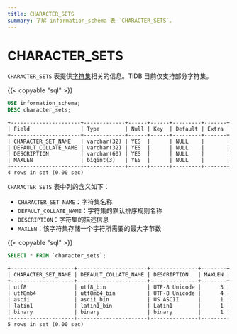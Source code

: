 ```yaml
---
title: CHARACTER_SETS
summary: 了解 information_schema 表 `CHARACTER_SETS`。
---
```


# CHARACTER_SETS

`CHARACTER_SETS` 表提供[字符集](/character-set-and-collation.md)相关的信息。TiDB 目前仅支持部分字符集。

{{< copyable "sql" >}}

```sql
USE information_schema;
DESC character_sets;
```

```
+----------------------+-------------+------+------+---------+-------+
| Field                | Type        | Null | Key  | Default | Extra |
+----------------------+-------------+------+------+---------+-------+
| CHARACTER_SET_NAME   | varchar(32) | YES  |      | NULL    |       |
| DEFAULT_COLLATE_NAME | varchar(32) | YES  |      | NULL    |       |
| DESCRIPTION          | varchar(60) | YES  |      | NULL    |       |
| MAXLEN               | bigint(3)   | YES  |      | NULL    |       |
+----------------------+-------------+------+------+---------+-------+
4 rows in set (0.00 sec)
```

`CHARACTER_SETS` 表中列的含义如下：

* `CHARACTER_SET_NAME`：字符集名称
* `DEFAULT_COLLATE_NAME`：字符集的默认排序规则名称
* `DESCRIPTION`：字符集的描述信息
* `MAXLEN`：该字符集存储一个字符所需要的最大字节数

{{< copyable "sql" >}}

```sql
SELECT * FROM `character_sets`;
```

```
+--------------------+----------------------+---------------+--------+
| CHARACTER_SET_NAME | DEFAULT_COLLATE_NAME | DESCRIPTION   | MAXLEN |
+--------------------+----------------------+---------------+--------+
| utf8               | utf8_bin             | UTF-8 Unicode |      3 |
| utf8mb4            | utf8mb4_bin          | UTF-8 Unicode |      4 |
| ascii              | ascii_bin            | US ASCII      |      1 |
| latin1             | latin1_bin           | Latin1        |      1 |
| binary             | binary               | binary        |      1 |
+--------------------+----------------------+---------------+--------+
5 rows in set (0.00 sec)
```
